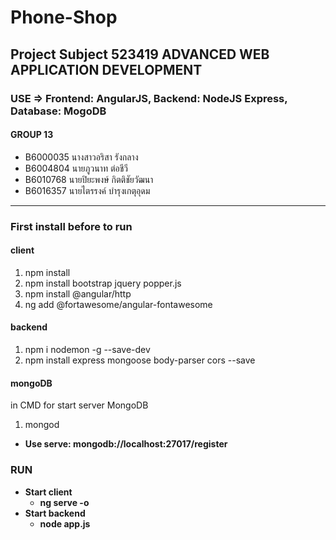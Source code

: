 # Phone-Shop
##  Project Subject 523419	ADVANCED WEB APPLICATION DEVELOPMENT
### USE => Frontend: AngularJS, Backend: NodeJS Express, Database: MogoDB
#### GROUP 13
* B6000035	นางสาวอริสา รังกลาง
* B6004804	นายภูวนาท ต่อชีวี
* B6010768	นายปิยะพงษ์ กิตติชัยวัฒนา
* B6016357	นายไตรรงค์ บำรุงเกตุอุดม

****
### First install before to run
#### client
1. npm install
2. npm install bootstrap jquery popper.js
3. npm install @angular/http
4. ng add @fortawesome/angular-fontawesome

#### backend
1. npm i nodemon -g --save-dev
2. npm install express mongoose body-parser cors --save

#### mongoDB
in CMD for start server MongoDB
1. mongod 
* **Use serve: mongodb://localhost:27017/register**

### RUN
* **Start client**
  * **ng serve -o**
* **Start backend**
  * **node app.js**
